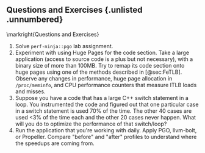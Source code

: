 ## Questions and Exercises {.unlisted .unnumbered}

\markright{Questions and Exercises}

1. Solve `perf-ninja::pgo` lab assignment.
2. Experiment with using Huge Pages for the code section. Take a large application (access to source code is a plus but not necessary), with a binary size of more than 100MB. Try to remap its code section onto huge pages using one of the methods described in [@sec:FeTLB]. Observe any changes in performance, huge page allocation in `/proc/meminfo`, and CPU performance counters that measure ITLB loads and misses.
3. Suppose you have a code that has a large C++ switch statement in a loop. You instrumented the code and figured out that one particular case in a switch statement is used 70% of the time. The other 40 cases are used <3% of the time each and the other 20 cases never happen. What will you do to optimize the performance of that switch/loop?
4. Run the application that you're working with daily. Apply PGO, llvm-bolt, or Propeller. Compare "before" and "after" profiles to understand where the speedups are coming from.
